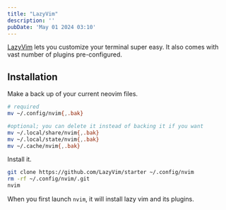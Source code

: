 ```yaml
---
title: "LazyVim"
description: ''
pubDate: 'May 01 2024 03:10'
---
```


[LazyVim](https://www.lazyvim.org/) lets you customize your terminal super easy. It also comes with vast number of plugins pre-configured.

## Installation
Make a back up of your current neovim files.
```bash
# required
mv ~/.config/nvim{,.bak}

#optional; you can delete it instead of backing it if you want
mv ~/.local/share/nvim{,.bak}
mv ~/.local/state/nvim{,.bak}
mv ~/.cache/nvim{,.bak}
```

Install it.
```bash
git clone https://github.com/LazyVim/starter ~/.config/nvim
rm -rf ~/.config/nvim/.git
nvim
```

When you first launch `nvim`, it will install lazy vim and its plugins.